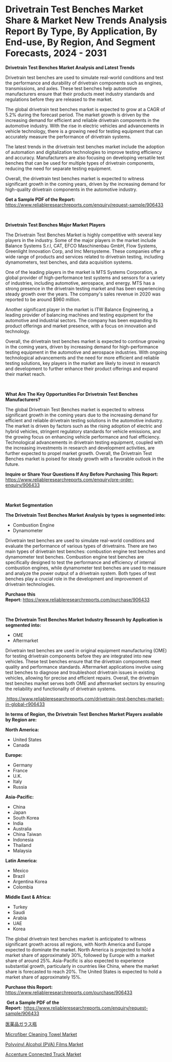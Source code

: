 <p><h1>Drivetrain Test Benches Market Share & Market New Trends Analysis Report By Type, By Application, By End-use, By Region, And Segment Forecasts, 2024 - 2031</h1></p><p><strong>Drivetrain Test Benches Market Analysis and Latest Trends</strong></p>
<p><p>Drivetrain test benches are used to simulate real-world conditions and test the performance and durability of drivetrain components such as engines, transmissions, and axles. These test benches help automotive manufacturers ensure that their products meet industry standards and regulations before they are released to the market.</p><p>The global drivetrain test benches market is expected to grow at a CAGR of 5.2% during the forecast period. The market growth is driven by the increasing demand for efficient and reliable drivetrain components in the automotive industry. With the rise in electric vehicles and advancements in vehicle technology, there is a growing need for testing equipment that can accurately measure the performance of drivetrain systems.</p><p>The latest trends in the drivetrain test benches market include the adoption of automation and digitalization technologies to improve testing efficiency and accuracy. Manufacturers are also focusing on developing versatile test benches that can be used for multiple types of drivetrain components, reducing the need for separate testing equipment.</p><p>Overall, the drivetrain test benches market is expected to witness significant growth in the coming years, driven by the increasing demand for high-quality drivetrain components in the automotive industry.</p></p>
<p><strong>Get a Sample PDF of the Report:&nbsp;</strong> <a href="https://www.reliableresearchreports.com/enquiry/request-sample/906433">https://www.reliableresearchreports.com/enquiry/request-sample/906433</a></p>
<p>&nbsp;</p>
<p><strong>Drivetrain Test Benches Major Market Players</strong></p>
<p><p>The Drivetrain Test Benches Market is highly competitive with several key players in the industry. Some of the major players in the market include Balance Systems S.r.l, CAT, EFCO Maschinenbau GmbH, Flow Systems, Greenlight Innovation Corp, and Imc Mersysteme. These companies offer a wide range of products and services related to drivetrain testing, including dynamometers, test benches, and data acquisition systems.</p><p>One of the leading players in the market is MTS Systems Corporation, a global provider of high-performance test systems and sensors for a variety of industries, including automotive, aerospace, and energy. MTS has a strong presence in the drivetrain testing market and has been experiencing steady growth over the years. The company's sales revenue in 2020 was reported to be around $960 million.</p><p>Another significant player in the market is ITW Balance Engineering, a leading provider of balancing machines and testing equipment for the automotive and industrial sectors. The company has been expanding its product offerings and market presence, with a focus on innovation and technology.</p><p>Overall, the drivetrain test benches market is expected to continue growing in the coming years, driven by increasing demand for high-performance testing equipment in the automotive and aerospace industries. With ongoing technological advancements and the need for more efficient and reliable testing solutions, key players in the market are likely to invest in research and development to further enhance their product offerings and expand their market reach.</p></p>
<p>&nbsp;</p>
<p><strong>What Are The Key Opportunities For Drivetrain Test Benches Manufacturers?</strong></p>
<p><p>The global Drivetrain Test Benches market is expected to witness significant growth in the coming years due to the increasing demand for efficient and reliable drivetrain testing solutions in the automotive industry. The market is driven by factors such as the rising adoption of electric and hybrid vehicles, stringent regulatory standards for vehicle emissions, and the growing focus on enhancing vehicle performance and fuel efficiency. Technological advancements in drivetrain testing equipment, coupled with the increasing investments in research and development activities, are further expected to propel market growth. Overall, the Drivetrain Test Benches market is poised for steady growth with a favorable outlook in the future.</p></p>
<p><strong>Inquire or Share Your Questions If Any Before Purchasing This Report:</strong> <a href="https://www.reliableresearchreports.com/enquiry/pre-order-enquiry/906433">https://www.reliableresearchreports.com/enquiry/pre-order-enquiry/906433</a></p>
<p>&nbsp;</p>
<p><strong>Market Segmentation</strong></p>
<p><strong>The Drivetrain Test Benches Market Analysis by types is segmented into:</strong></p>
<p><ul><li>Combustion Engine</li><li>Dynamometer</li></ul></p>
<p><p>Drivetrain test benches are used to simulate real-world conditions and evaluate the performance of various types of drivetrains. There are two main types of drivetrain test benches: combustion engine test benches and dynamometer test benches. Combustion engine test benches are specifically designed to test the performance and efficiency of internal combustion engines, while dynamometer test benches are used to measure and analyze the power output of a drivetrain system. Both types of test benches play a crucial role in the development and improvement of drivetrain technologies.</p></p>
<p><strong>Purchase this Report:&nbsp;</strong><a href="https://www.reliableresearchreports.com/purchase/906433">https://www.reliableresearchreports.com/purchase/906433</a></p>
<p>&nbsp;</p>
<p><strong>The Drivetrain Test Benches Market Industry Research by Application is segmented into:</strong></p>
<p><ul><li>OME</li><li>Aftermarket</li></ul></p>
<p><p>Drivetrain test benches are used in original equipment manufacturing (OME) for testing drivetrain components before they are integrated into new vehicles. These test benches ensure that the drivetrain components meet quality and performance standards. Aftermarket applications involve using test benches to diagnose and troubleshoot drivetrain issues in existing vehicles, allowing for precise and efficient repairs. Overall, the drivetrain test benches market serves both OME and aftermarket sectors by ensuring the reliability and functionality of drivetrain systems.</p></p>
<p><a href="https://www.reliableresearchreports.com/drivetrain-test-benches-market-in-global-r906433">&nbsp;https://www.reliableresearchreports.com/drivetrain-test-benches-market-in-global-r906433</a></p>
<p><strong>In terms of Region, the Drivetrain Test Benches Market Players available by Region are:</strong></p>
<p>
    <p> <strong> North America: </strong>
        <ul>
            <li>United States</li>
            <li>Canada</li>
        </ul>
        </p> 
    <p> <strong> Europe: </strong>
        <ul>
            <li>Germany</li>
            <li>France</li>
            <li>U.K.</li>
            <li>Italy</li>
            <li>Russia</li>
        </ul>
        </p> 
    <p> <strong> Asia-Pacific: </strong>
        <ul>
            <li>China</li>
            <li>Japan</li>
            <li>South Korea</li>
            <li>India</li>
            <li>Australia</li>
            <li>China Taiwan</li>
            <li>Indonesia</li>
            <li>Thailand</li>
            <li>Malaysia</li>
        </ul>
        </p> 
    <p> <strong> Latin America: </strong>
        <ul>
            <li>Mexico</li>
            <li>Brazil</li>
            <li>Argentina Korea</li>
            <li>Colombia</li>
        </ul>
        </p> 
    <p> <strong> Middle East & Africa: </strong>
        <ul>
            <li>Turkey</li>
            <li>Saudi</li>
            <li>Arabia</li>
            <li>UAE</li>
            <li>Korea</li>
        </ul>
    </p>
    </p>
<p><p>The global drivetrain test benches market is anticipated to witness significant growth across all regions, with North America and Europe expected to dominate the market. North America is projected to hold a market share of approximately 30%, followed by Europe with a market share of around 25%. Asia-Pacific is also expected to experience substantial growth, particularly in countries like China, where the market share is forecasted to reach 20%. The United States is expected to hold a market share of approximately 15%.</p></p>
<p><strong>Purchase this Report: </strong><a href="https://www.reliableresearchreports.com/purchase/906433">https://www.reliableresearchreports.com/purchase/906433</a></p>
<p>&nbsp;<strong>Get a Sample PDF of the Report:&nbsp;&nbsp;</strong><a href="https://www.reliableresearchreports.com/enquiry/request-sample/906433">https://www.reliableresearchreports.com/enquiry/request-sample/906433</a></p>
<p><strong></strong></p>
<p><p><a href="https://github.com/lababdou/Market-Research-Report-List-5/blob/main/757431587349.md">医薬品ガラス瓶</a></p><p><a href="https://issuu.com/reportprime-2/docs/microfiber-cleaning-towel-market-si_0b265bc1e87ae8">Microfiber Cleaning Towel Market</a></p><p><a href="https://issuu.com/reportprime-2/docs/polyvinyl-alcohol-pva-films-market-_618a741c965872">Polyvinyl Alcohol (PVA) Films Market</a></p><p><a href="https://github.com/globismark/Market-Research-Report-List-5/blob/main/accenture-connected-truck-market.md">Accenture Connected Truck Market</a></p></p>
